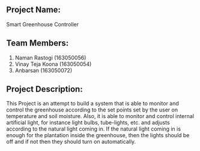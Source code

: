 Project Name:
-------------
Smart Greenhouse Controller


Team Members:
-------------
1. Naman Rastogi (163050056)
2. Vinay Teja Koona (163050054)
3. Anbarsan (163050072)


Project Description:
--------------------
This Project is an attempt to build a system that is able to monitor and control the greenhouse according to the set points set by the user on temperature and soil moisture. Also, it is able to monitor and control internal artificial light, for instance light bulbs, tube-lights, etc. and adjusts according to the natural light coming in. If the natural light coming in is enough for the plantation inside the greenhouse, then the lights should be off and if not then they should turn on automatically.